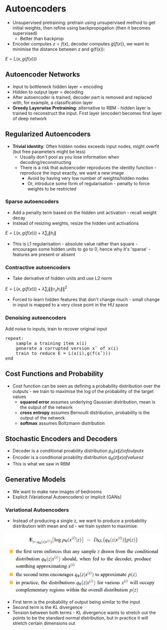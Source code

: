 # Autoencoders
* Unsupervised pretraining: pretrain using unsupervised method to get initial weights, then refine using backpropogation (then it becomes supervised)
    * Better than backprop
* Encoder computes $z=f(x)$, decoder computes $g(f(x))$, we want to minimise the distance between z and g(f(x)):

$E = L(x, g(f(x)))$

## Autoencoder Networks
* Input to bottleneck hidden layer = encoding
* Hidden to output layer = decoding
* After autoencoder is trained, decoder part is removed and replaced with, for example, a classification layer
* **Greedy Layerwise Pretraining**: alternative to RBM - hidden layer is trained to reconstruct the input. First layer (encoder) becomes first layer of deep network

## Regularized Autoencoders
* **Trivial identity**: Often hidden nodes exceeds input nodes, might overfit (but free parameters might be less)
    * Usually don't pool as you lose information when decoding/reconstructing
    * There is a risk that autoencoder reproduces the identity function - reproduce the input exactly, we want a new image
        * Avoid by having very low number of weights/hidden nodes
        * Or, introduce some form of regularisation - penalty to force weights to be restricted

### Sparse autoencoders
* Add a penalty term based on the hidden unit activation - recall weight decay
* Instead of resizing weights, resize the hidden unit activations

$E = L(x, g(f(x))) + \lambda \sum_i\|h_i\|$

* This is L1 regularisation - absolute value rather than square - encourages some hidden units to go to 0, hence why it's 'sparse' - features are present or absent

### Contractive autoencoders
* Take derivative of hidden units and use L2 norm

$E = L(x, g(f(x))) + \lambda \sum_i\|\|\triangledown_x h_i\|\|^2$

* Forced to learn hidden features that don't change much - small change in input is mapped to a very close point in the HU space

### Denoising autoencoders 
Add noise to inputs, train to recover original input

<pre>repeat:
    sample a training item x(i)
    generate a corrupted version x˜ of x(i)
    train to reduce E = L(x(i),g(f(x˜)))
end
</pre>

## Cost Functions and Probability
* Cost function can be seen as defining a probability distribution over the outputs - we train to maximise the log of the probability of the target values
    * **squared error** assumes underlying Gaussian distribution, mean is the output of the network
    * **cross entropy** assumes Bernoulli distribution, probability is the output of the network
    * **softmax** assumes Boltzmann distribution

## Stochastic Encoders and Decoders
* Decoder is a conditional proability distribution $p_\theta(x\|z) of output x$
* Encoder is a conditional proability distribution $q_\theta(z\|x) of values z$
* This is what we saw in RBM

## Generative Models
* We want to make new images of bedrooms
* Explicit (Variational Autoencoders) or implicit (GANs)
    
### Variational Autoencoders
* Instead of producing a single z, we want to produce a probability distribution with mean and sd - we train system to maximise:

![](vae.png)

* First term is the probability of output being similar to the input
* Second term is the KL divergence
* Tension between both terms - KL divergence wants to stretch out the points to be the standard normal distribution, but in practice it will stretch certain dimensions out